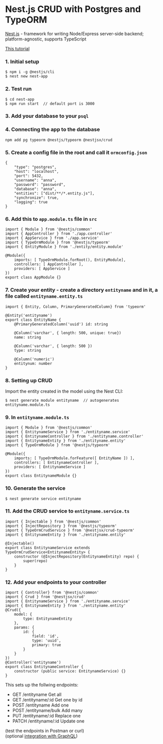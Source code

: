 # Nest.js CRUD with Postgres and TypeORM

[Nest.js](https://nestjs.com/) - framework for writing Node/Express server-side backend; platform-agnostic, supports TypeScript  

[This tutorial](https://dev.to/rohanfaiyazkhan/nestjs-crud-with-postgres-cho)

### 1. Initial setup

```
$ npm i -g @nestjs/cli
$ nest new nest-app
```

### 2. Test run

```
$ cd nest-app
$ npm run start  // default port is 3000
```

### 3. Add your database to your `psql`

### 4. Connecting the app to the database  

```
npm add pg typeorm @nestjs/typeorm @nestjsx/crud
```

### 5. Create a config file in the root and call it `ormconfig.json`   

```
{
    "type": "postgres",
    "host": "localhost",
    "port": 5432,
    "username": "anna",
    "password": "password",
    "database": "anna",
    "entities": ["dist/**/*.entity.js"],
    "synchronize": true,
    "logging": true
}
```

### 6. Add this to `app.module.ts` file in `src`

```
import { Module } from '@nestjs/common'
import { AppController } from './app.controller'
import { AppService } from './app.service'
import { TypeOrmModule } from '@nestjs/typeorm'
import { EntityModule } from './entity/entity.module'

@Module({
    imports: [ TypeOrmModule.forRoot(), EntityModule],
    controllers: [ AppController ],
    providers: [ AppService ]
})
export class AppModule {}
```

### 7. Create your entity - create a directory `entityname` and in it, a file called `entityname.entity.ts`  

```
import { Entity, Column, PrimaryGeneratedColumn} from 'typeorm'

@Entity('entityname')
export class EntityName {
    @PrimaryGeneratedColumn('uuid') id: string

    @Column('varchar', { length: 500, unique: true})
    name: string

    @Column('varchar', { length: 500 })
    type: string

    @Column('numeric')
    entitynum: number
}
```

### 8. Setting up CRUD  

Import the entity created in the model using the Nest CLI:  

```
$ nest generate module entityname  // autogenerates entityname.module.ts
```

### 9. In `entityname.module.ts`  

```
import { Module } from '@nestjs/common'
import { EntitynameService } from './entityname.service'
import { EntitynameController } from './entityname.controller'
import { EntitynameEntity } from './entityname.entity'
import { TypeOrmModule } from '@nestjs/typeorm'

@Module({
    imports: [ TypeOrmModule.forFeature([ EntityName ]) ],
    controllers: [ EntitynameController ],
    providers: [ EntitynameService ]
})
export class EntitynameModule {}
```

### 10. Generate the service  

```
$ nest generate service entityname
```

### 11. Add the CRUD service to `entityname.service.ts`  

```
import { Injectable } from '@nestjs/common'
import { InjectRepository } from '@nestjs/typeorm'
import { TypeOrmCrudService } from '@nestjsx/crud-typeorm'
import { EntitynameEntity } from './entityname.entity'

@Injectable()
export class EntitynameService extends TypeOrmCrudService<EntitynameEntity> {
    constructor (@InjectRepository(EntitynameEntity) repo) {
        super(repo)
    }
}
```

### 12. Add your endpoints to your controller  

```
import { Controller} from '@nestjs/common'
import { Crud } from '@nestjsx/crud'
import { EntitynameService } from './entityname.service'
import { EntitynameEntity } from './entityname.entity'
@Crud({
    model: {
        type: EntitynameEntity
    },
    params: {
        id: {
            field: 'id',
            type: 'uuid',
            primary: true
        }
    }
})
@Controller('entityname')
export class EntitynameController {
    constructor (public service: EntitynameService) {}
}
```

This sets up the follwing endpoints:  

* GET /entityname Get all  
* GET /entityname/:id Get one by id  
* POST /entityname Add one  
* POST /entityname/bulk Add many  
* PUT /entityname/:id Replace one  
* PATCH /entityname/:id Update one  

(test the endpoints in Postman or curl)  
(optional [integration with GraphQL](https://docs.nestjs.com/))

